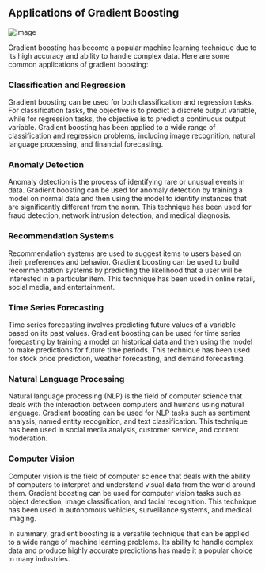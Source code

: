 ## Applications of Gradient Boosting
![image](https://github.com/fatihilhan42/Data_Science_Journey/assets/63750425/1a1637b1-0c91-44ad-9071-30c5c29175c2)

Gradient boosting has become a popular machine learning technique due to its high accuracy and ability to handle complex data. Here are some common applications of gradient boosting:

### Classification and Regression
Gradient boosting can be used for both classification and regression tasks. For classification tasks, the objective is to predict a discrete output variable, while for regression tasks, the objective is to predict a continuous output variable. Gradient boosting has been applied to a wide range of classification and regression problems, including image recognition, natural language processing, and financial forecasting.

### Anomaly Detection
Anomaly detection is the process of identifying rare or unusual events in data. Gradient boosting can be used for anomaly detection by training a model on normal data and then using the model to identify instances that are significantly different from the norm. This technique has been used for fraud detection, network intrusion detection, and medical diagnosis.

### Recommendation Systems
Recommendation systems are used to suggest items to users based on their preferences and behavior. Gradient boosting can be used to build recommendation systems by predicting the likelihood that a user will be interested in a particular item. This technique has been used in online retail, social media, and entertainment.

### Time Series Forecasting
Time series forecasting involves predicting future values of a variable based on its past values. Gradient boosting can be used for time series forecasting by training a model on historical data and then using the model to make predictions for future time periods. This technique has been used for stock price prediction, weather forecasting, and demand forecasting.

### Natural Language Processing
Natural language processing (NLP) is the field of computer science that deals with the interaction between computers and humans using natural language. Gradient boosting can be used for NLP tasks such as sentiment analysis, named entity recognition, and text classification. This technique has been used in social media analysis, customer service, and content moderation.

### Computer Vision
Computer vision is the field of computer science that deals with the ability of computers to interpret and understand visual data from the world around them. Gradient boosting can be used for computer vision tasks such as object detection, image classification, and facial recognition. This technique has been used in autonomous vehicles, surveillance systems, and medical imaging.

In summary, gradient boosting is a versatile technique that can be applied to a wide range of machine learning problems. Its ability to handle complex data and produce highly accurate predictions has made it a popular choice in many industries.
